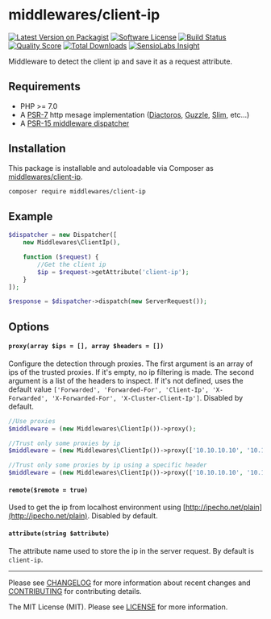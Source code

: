 # middlewares/client-ip

[![Latest Version on Packagist][ico-version]][link-packagist]
[![Software License][ico-license]](LICENSE)
[![Build Status][ico-travis]][link-travis]
[![Quality Score][ico-scrutinizer]][link-scrutinizer]
[![Total Downloads][ico-downloads]][link-downloads]
[![SensioLabs Insight][ico-sensiolabs]][link-sensiolabs]

Middleware to detect the client ip and save it as a request attribute.

## Requirements

* PHP >= 7.0
* A [PSR-7](https://packagist.org/providers/psr/http-message-implementation) http mesage implementation ([Diactoros](https://github.com/zendframework/zend-diactoros), [Guzzle](https://github.com/guzzle/psr7), [Slim](https://github.com/slimphp/Slim), etc...)
* A [PSR-15 middleware dispatcher](https://github.com/middlewares/awesome-psr15-middlewares#dispatcher)

## Installation

This package is installable and autoloadable via Composer as [middlewares/client-ip](https://packagist.org/packages/middlewares/client-ip).

```sh
composer require middlewares/client-ip
```

## Example

```php
$dispatcher = new Dispatcher([
	new Middlewares\ClientIp(),

    function ($request) {
        //Get the client ip
        $ip = $request->getAttribute('client-ip');
    }
]);

$response = $dispatcher->dispatch(new ServerRequest());
```

## Options

#### `proxy(array $ips = [], array $headers = [])`

Configure the detection through proxies. The first argument is an array of ips of the trusted proxies. If it's empty, no ip filtering is made. The second argument is a list of the headers to inspect. If it's not defined, uses the default value `['Forwarded', 'Forwarded-For', 'Client-Ip', 'X-Forwarded', 'X-Forwarded-For', 'X-Cluster-Client-Ip']`. Disabled by default.

```php
//Use proxies
$middleware = (new Middlewares\ClientIp())->proxy();

//Trust only some proxies by ip
$middleware = (new Middlewares\ClientIp())->proxy(['10.10.10.10', '10.10.10.11']);

//Trust only some proxies by ip using a specific header
$middleware = (new Middlewares\ClientIp())->proxy(['10.10.10.10', '10.10.10.11'], ['X-Forwarded-For']);
```

#### `remote($remote = true)`

Used to get the ip from localhost environment using [http://ipecho.net/plain](http://ipecho.net/plain). Disabled by default.

#### `attribute(string $attribute)`

The attribute name used to store the ip in the server request. By default is `client-ip`.

---

Please see [CHANGELOG](CHANGELOG.md) for more information about recent changes and [CONTRIBUTING](CONTRIBUTING.md) for contributing details.

The MIT License (MIT). Please see [LICENSE](LICENSE) for more information.

[ico-version]: https://img.shields.io/packagist/v/middlewares/client-ip.svg?style=flat-square
[ico-license]: https://img.shields.io/badge/license-MIT-brightgreen.svg?style=flat-square
[ico-travis]: https://img.shields.io/travis/middlewares/client-ip/master.svg?style=flat-square
[ico-scrutinizer]: https://img.shields.io/scrutinizer/g/middlewares/client-ip.svg?style=flat-square
[ico-downloads]: https://img.shields.io/packagist/dt/middlewares/client-ip.svg?style=flat-square
[ico-sensiolabs]: https://img.shields.io/sensiolabs/i/a9cfb07f-bb83-477a-bca8-582709c92fec.svg?style=flat-square

[link-packagist]: https://packagist.org/packages/middlewares/client-ip
[link-travis]: https://travis-ci.org/middlewares/client-ip
[link-scrutinizer]: https://scrutinizer-ci.com/g/middlewares/client-ip
[link-downloads]: https://packagist.org/packages/middlewares/client-ip
[link-sensiolabs]: https://insight.sensiolabs.com/projects/a9cfb07f-bb83-477a-bca8-582709c92fec
